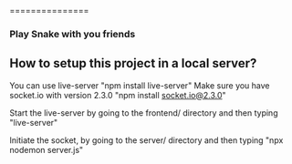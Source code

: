 ===============

<h3>Play Snake with you friends</h3>

<h2>How to setup this project in a local server?</h2>

You can use live-server "npm install live-server"
Make sure you have socket.io with version 2.3.0 "npm install socket.io@2.3.0"

Start the live-server by going to the frontend/ directory and then typing "live-server"

Initiate the socket, by going to the server/ directory and then typing "npx nodemon server.js"
